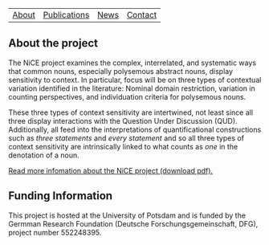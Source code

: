 <table>
  <tbody>
    <tr>
      <td><a href="index">About</a></td>
      <td><a href="papers">Publications</a></td>
      <td><a href="news">News</a></td>
      <td><a href="contact">Contact</a></td>
    </tr>
    </tbody>
</table>


## About the project

<p>The NiCE project examines the complex, interrelated, and systematic ways that common nouns, especially polysemous abstract nouns, display sensitivity to context. In particular, focus will be on three types of contextual variation identified in the literature: Nominal domain restriction, variation in counting perspectives, and individuation criteria for polysemous nouns.</p>

<p>These three types of context sensitivity are intertwined, not least since all three display interactions with the Question Under Discussion (QUD). Additionally, all feed into the interpretations of quantificational constructions such as <i>three statements</i> and <i>every statement</i> and so all three types of context sensitivity are intrinsically linked to what counts as <i>one</i> in the denotation of a noun.</p>

<p><a href="NiCE.pdf" data-type="page" data-id="29">Read more infomation about the NiCE project (download pdf).</a></p>


## Funding Information

<p>This project is hosted at the University of Potsdam and is funded by the Germman Research Foundation (Deutsche Forschungsgemeinschaft, DFG), project number 552248395.</p>
